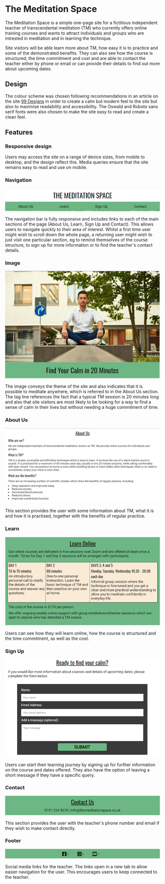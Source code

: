 
# The Meditation Space

The Meditation Space is a simple one-page site for a fictitious independent teacher of transcendental meditation (TM) who currently offers online training courses and wants to attract individuals and groups who are intrested in meditation and in learning the technique.

Site visitors will be able learn more about TM, how easy it is to practice and some of the demonstrated benefits. They can also see how the course is structured, the time commitment and cost and are able to contact the teacher either by phone or email or can provide their details to find out more about upcoming dates. 

## Design

The colour scheme was chosen following recommendations in an article on the site [99 Designs](https://99designs.co.uk/blog/tips/website-color-schemes/) in order to create a calm but modern feel to the site but also to maximise readability and accessibility. The Oswald and Roboto sans serif fonts were also chosen to make the site easy to read and create a clean feel.

## Features

### Responsive design

Users may access the site on a range of device sizes, from mobile to desktop, and the design reflect this. Media queries ensure that the site remains easy to read and use on mobile. 

### Navigation 

![nav bar screenshot](/DOCS/Logo-and-nav-bar-screenshot.png)

The navigation bar is fully responsive and includes links to each of the main sections of the page (About Us, Learn, Sign Up and Contact). This allows users to navigate quickly to their area of interest. Whilst a first time user might wish to scroll down the whole page, a returning user might wish to just visit one particular section, eg to remind themselves of the course structure, to sign up for more information or to find the teacher's contact details.

### Image

![nav bar screenshot](/DOCS/Hero-image-and-text-screenshot.png)

The image conveys the theme of the site and also indicates that it is possible to meditate anywhere, which is referred to in the About Us section. The tag line references the fact that a typical TM session is 20 minutes long and also that site visitors are most likely to be looking for a way to find a sense of calm in their lives but without needing a huge commitment of time.

### About Us

![nav bar screenshot](/DOCS/About-us-screenshot.png)

This section provides the user with some information about TM, what it is and how it is practised, together with the benefits of regular practice.

### Learn

![nav bar screenshot](/DOCS/Learn-section-screenshot.png)

Users can see how they will learn online, how the course is structured and the time commitment, as well as the cost.

### Sign Up

![nav bar screenshot](/DOCS/Sign-up-form-screenshot.png)

Users can start their learning journey by signing up for further information on the course and dates offered. They also have the option of leaving a short message if they have a specific query.

### Contact

![nav bar screenshot](/DOCS/contact-section-screenshot.png)

This section provides the user with the teacher's phone number and email if they wish to make contact directly. 

### Footer

![nav bar screenshot](/DOCS/social-media-icons-screenshot.png)

Social media links for the teacher. The links open in a new tab to allow easier navigation for the user. This encourages users to keep connected to the teacher.


